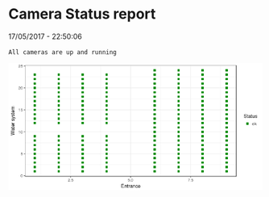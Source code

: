 Camera Status report
================
17/05/2017 - 22:50:06

    All cameras are up and running

![](camreport_files/figure-markdown_github/unnamed-chunk-2-1.png)

